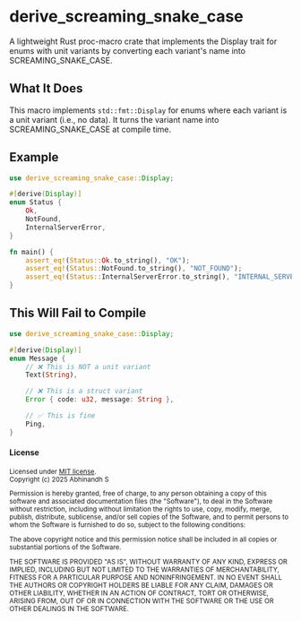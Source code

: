 # derive_screaming_snake_case

A lightweight Rust proc-macro crate that implements the Display trait for enums with unit variants by converting each variant's name into SCREAMING_SNAKE_CASE.

## What It Does

This macro implements `std::fmt::Display` for enums where each variant is a unit variant (i.e., no data). It turns the variant name into SCREAMING_SNAKE_CASE at compile time.

## Example

```rust
use derive_screaming_snake_case::Display;

#[derive(Display)]
enum Status {
    Ok,
    NotFound,
    InternalServerError,
}

fn main() {
    assert_eq!(Status::Ok.to_string(), "OK");
    assert_eq!(Status::NotFound.to_string(), "NOT_FOUND");
    assert_eq!(Status::InternalServerError.to_string(), "INTERNAL_SERVER_ERROR");
}
```

## This Will Fail to Compile

```rust
use derive_screaming_snake_case::Display;

#[derive(Display)]
enum Message {
    // ❌ This is NOT a unit variant
    Text(String),

    // ❌ This is a struct variant
    Error { code: u32, message: String },

    // ✅ This is fine
    Ping,
}
```

#### License

<sup>
Licensed under <a href="LICENSE">MIT license</a>.
</sup>

</br>

<sub>
Copyright (c) 2025 Abhinandh S

Permission is hereby granted, free of charge, to any person obtaining a copy
of this software and associated documentation files (the "Software"), to deal
in the Software without restriction, including without limitation the rights
to use, copy, modify, merge, publish, distribute, sublicense, and/or sell
copies of the Software, and to permit persons to whom the Software is
furnished to do so, subject to the following conditions:

The above copyright notice and this permission notice shall be included in all
copies or substantial portions of the Software.

THE SOFTWARE IS PROVIDED "AS IS", WITHOUT WARRANTY OF ANY KIND, EXPRESS OR
IMPLIED, INCLUDING BUT NOT LIMITED TO THE WARRANTIES OF MERCHANTABILITY,
FITNESS FOR A PARTICULAR PURPOSE AND NONINFRINGEMENT. IN NO EVENT SHALL THE
AUTHORS OR COPYRIGHT HOLDERS BE LIABLE FOR ANY CLAIM, DAMAGES OR OTHER
LIABILITY, WHETHER IN AN ACTION OF CONTRACT, TORT OR OTHERWISE, ARISING FROM,
OUT OF OR IN CONNECTION WITH THE SOFTWARE OR THE USE OR OTHER DEALINGS IN THE
SOFTWARE.
</sub>
